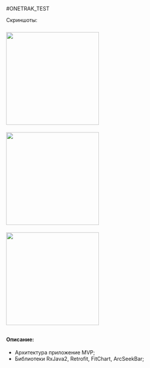 #ONETRAK_TEST

Скриншоты:

<table>
<img src="https://user-images.githubusercontent.com/35770289/50966948-a46b3100-14e7-11e9-8c11-32903df9962c.png" width="250" align="left" vspace="10">
<img src="https://user-images.githubusercontent.com/35770289/50943869-30a53600-149f-11e9-9bf1-415829c0bc07.png" width="250" align="left" vspace="10">
<img src="(https://user-images.githubusercontent.com/35770289/50983412-7c43f800-1510-11e9-8c25-c509c37ee973.png" width="250" align="left" vspace="10">
</table>


#### Описание:
 - Архитектура приложение MVP;     
 - Библиотеки RxJava2, Retrofit, FitChart, ArcSeekBar;
